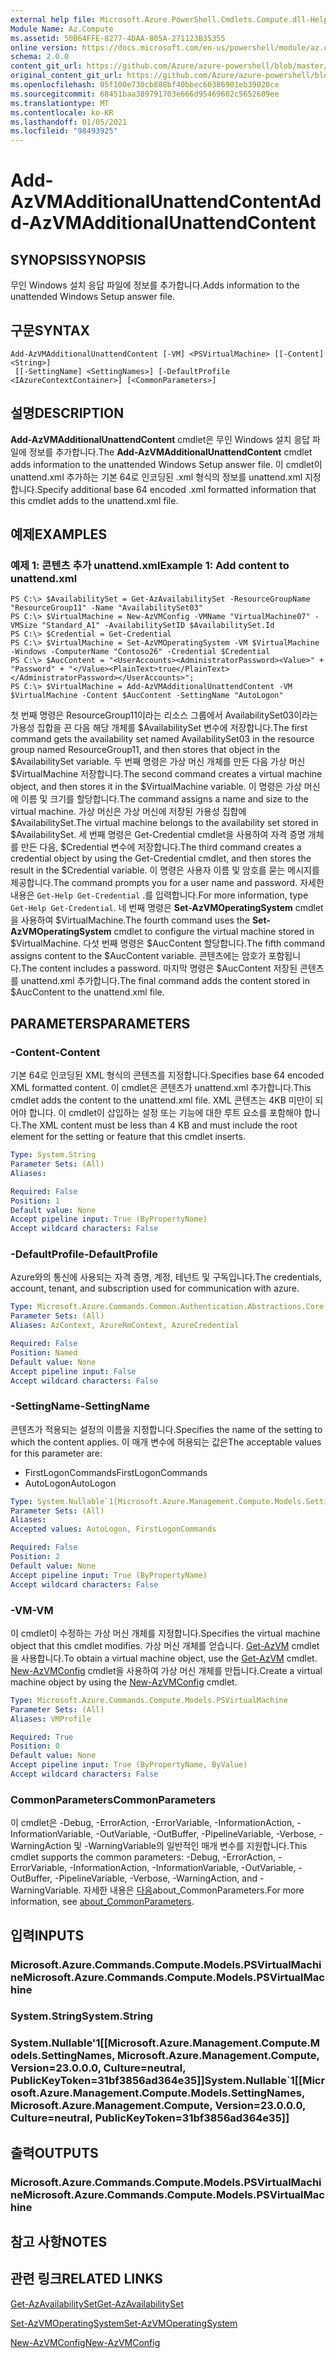 ```yaml
---
external help file: Microsoft.Azure.PowerShell.Cmdlets.Compute.dll-Help.xml
Module Name: Az.Compute
ms.assetid: 50B64FFE-8277-4DAA-805A-271123B35355
online version: https://docs.microsoft.com/en-us/powershell/module/az.compute/add-azvmadditionalunattendcontent
schema: 2.0.0
content_git_url: https://github.com/Azure/azure-powershell/blob/master/src/Compute/Compute/help/Add-AzVMAdditionalUnattendContent.md
original_content_git_url: https://github.com/Azure/azure-powershell/blob/master/src/Compute/Compute/help/Add-AzVMAdditionalUnattendContent.md
ms.openlocfilehash: 05f100e730cb808bf40bbec60386901eb39020ce
ms.sourcegitcommit: 68451baa389791703e666d95469602c5652609ee
ms.translationtype: MT
ms.contentlocale: ko-KR
ms.lasthandoff: 01/05/2021
ms.locfileid: "98493925"
---
```

# <span data-ttu-id="82c6c-101">Add-AzVMAdditionalUnattendContent</span><span class="sxs-lookup"><span data-stu-id="82c6c-101">Add-AzVMAdditionalUnattendContent</span></span>

## <span data-ttu-id="82c6c-102">SYNOPSIS</span><span class="sxs-lookup"><span data-stu-id="82c6c-102">SYNOPSIS</span></span>
<span data-ttu-id="82c6c-103">무인 Windows 설치 응답 파일에 정보를 추가합니다.</span><span class="sxs-lookup"><span data-stu-id="82c6c-103">Adds information to the unattended Windows Setup answer file.</span></span>

## <span data-ttu-id="82c6c-104">구문</span><span class="sxs-lookup"><span data-stu-id="82c6c-104">SYNTAX</span></span>

```
Add-AzVMAdditionalUnattendContent [-VM] <PSVirtualMachine> [[-Content] <String>]
 [[-SettingName] <SettingNames>] [-DefaultProfile <IAzureContextContainer>] [<CommonParameters>]
```

## <span data-ttu-id="82c6c-105">설명</span><span class="sxs-lookup"><span data-stu-id="82c6c-105">DESCRIPTION</span></span>
<span data-ttu-id="82c6c-106">**Add-AzVMAdditionalUnattendContent** cmdlet은 무인 Windows 설치 응답 파일에 정보를 추가합니다.</span><span class="sxs-lookup"><span data-stu-id="82c6c-106">The **Add-AzVMAdditionalUnattendContent** cmdlet adds information to the unattended Windows Setup answer file.</span></span>
<span data-ttu-id="82c6c-107">이 cmdlet이 unattend.xml 추가하는 기본 64로 인코딩된 .xml 형식의 정보를 unattend.xml 지정합니다.</span><span class="sxs-lookup"><span data-stu-id="82c6c-107">Specify additional base 64 encoded .xml formatted information that this cmdlet adds to the unattend.xml file.</span></span>

## <span data-ttu-id="82c6c-108">예제</span><span class="sxs-lookup"><span data-stu-id="82c6c-108">EXAMPLES</span></span>

### <span data-ttu-id="82c6c-109">예제 1: 콘텐츠 추가 unattend.xml</span><span class="sxs-lookup"><span data-stu-id="82c6c-109">Example 1: Add content to unattend.xml</span></span>
```
PS C:\> $AvailabilitySet = Get-AzAvailabilitySet -ResourceGroupName "ResourceGroup11" -Name "AvailabilitySet03"
PS C:\> $VirtualMachine = New-AzVMConfig -VMName "VirtualMachine07" -VMSize "Standard_A1" -AvailabilitySetID $AvailabilitySet.Id 
PS C:\> $Credential = Get-Credential
PS C:\> $VirtualMachine = Set-AzVMOperatingSystem -VM $VirtualMachine  -Windows -ComputerName "Contoso26" -Credential $Credential
PS C:\> $AucContent = "<UserAccounts><AdministratorPassword><Value>" + "Password" + "</Value><PlainText>true</PlainText></AdministratorPassword></UserAccounts>";
PS C:\> $VirtualMachine = Add-AzVMAdditionalUnattendContent -VM $VirtualMachine -Content $AucContent -SettingName "AutoLogon"
```

<span data-ttu-id="82c6c-110">첫 번째 명령은 ResourceGroup11이라는 리소스 그룹에서 AvailabilitySet03이라는 가용성 집합을 끈 다음 해당 개체를 $AvailabilitySet 변수에 저장합니다.</span><span class="sxs-lookup"><span data-stu-id="82c6c-110">The first command gets the availability set named AvailabilitySet03 in the resource group named ResourceGroup11, and then stores that object in the $AvailabilitySet variable.</span></span>
<span data-ttu-id="82c6c-111">두 번째 명령은 가상 머신 개체를 만든 다음 가상 머신 $VirtualMachine 저장합니다.</span><span class="sxs-lookup"><span data-stu-id="82c6c-111">The second command creates a virtual machine object, and then stores it in the $VirtualMachine variable.</span></span>
<span data-ttu-id="82c6c-112">이 명령은 가상 머신에 이름 및 크기를 할당합니다.</span><span class="sxs-lookup"><span data-stu-id="82c6c-112">The command assigns a name and size to the virtual machine.</span></span>
<span data-ttu-id="82c6c-113">가상 머신은 가상 머신에 저장된 가용성 집합에 $AvailabilitySet.</span><span class="sxs-lookup"><span data-stu-id="82c6c-113">The virtual machine belongs to the availability set stored in $AvailabilitySet.</span></span>
<span data-ttu-id="82c6c-114">세 번째 명령은 Get-Credential cmdlet을 사용하여 자격 증명 개체를 만든 다음, $Credential 변수에 저장합니다.</span><span class="sxs-lookup"><span data-stu-id="82c6c-114">The third command creates a credential object by using the Get-Credential cmdlet, and then stores the result in the $Credential variable.</span></span>
<span data-ttu-id="82c6c-115">이 명령은 사용자 이름 및 암호를 묻는 메시지를 제공합니다.</span><span class="sxs-lookup"><span data-stu-id="82c6c-115">The command prompts you for a user name and password.</span></span>
<span data-ttu-id="82c6c-116">자세한 내용은 `Get-Help Get-Credential` .를 입력합니다.</span><span class="sxs-lookup"><span data-stu-id="82c6c-116">For more information, type `Get-Help Get-Credential`.</span></span>
<span data-ttu-id="82c6c-117">네 번째 명령은 **Set-AzVMOperatingSystem** cmdlet을 사용하여 $VirtualMachine.</span><span class="sxs-lookup"><span data-stu-id="82c6c-117">The fourth command uses the **Set-AzVMOperatingSystem** cmdlet to configure the virtual machine stored in $VirtualMachine.</span></span>
<span data-ttu-id="82c6c-118">다섯 번째 명령은 $AucContent 할당합니다.</span><span class="sxs-lookup"><span data-stu-id="82c6c-118">The fifth command assigns content to the $AucContent variable.</span></span>
<span data-ttu-id="82c6c-119">콘텐츠에는 암호가 포함됩니다.</span><span class="sxs-lookup"><span data-stu-id="82c6c-119">The content includes a password.</span></span>
<span data-ttu-id="82c6c-120">마지막 명령은 $AucContent 저장된 콘텐츠를 unattend.xml 추가합니다.</span><span class="sxs-lookup"><span data-stu-id="82c6c-120">The final command adds the content stored in $AucContent to the unattend.xml file.</span></span>

## <span data-ttu-id="82c6c-121">PARAMETERS</span><span class="sxs-lookup"><span data-stu-id="82c6c-121">PARAMETERS</span></span>

### <span data-ttu-id="82c6c-122">-Content</span><span class="sxs-lookup"><span data-stu-id="82c6c-122">-Content</span></span>
<span data-ttu-id="82c6c-123">기본 64로 인코딩된 XML 형식의 콘텐츠를 지정합니다.</span><span class="sxs-lookup"><span data-stu-id="82c6c-123">Specifies base 64 encoded XML formatted content.</span></span>
<span data-ttu-id="82c6c-124">이 cmdlet은 콘텐츠가 unattend.xml 추가합니다.</span><span class="sxs-lookup"><span data-stu-id="82c6c-124">This cmdlet adds the content to the unattend.xml file.</span></span>
<span data-ttu-id="82c6c-125">XML 콘텐츠는 4KB 미만이 되어야 합니다. 이 cmdlet이 삽입하는 설정 또는 기능에 대한 루트 요소를 포함해야 합니다.</span><span class="sxs-lookup"><span data-stu-id="82c6c-125">The XML content must be less than 4 KB and must include the root element for the setting or feature that this cmdlet inserts.</span></span>

```yaml
Type: System.String
Parameter Sets: (All)
Aliases:

Required: False
Position: 1
Default value: None
Accept pipeline input: True (ByPropertyName)
Accept wildcard characters: False
```

### <span data-ttu-id="82c6c-126">-DefaultProfile</span><span class="sxs-lookup"><span data-stu-id="82c6c-126">-DefaultProfile</span></span>
<span data-ttu-id="82c6c-127">Azure와의 통신에 사용되는 자격 증명, 계정, 테넌트 및 구독입니다.</span><span class="sxs-lookup"><span data-stu-id="82c6c-127">The credentials, account, tenant, and subscription used for communication with azure.</span></span>

```yaml
Type: Microsoft.Azure.Commands.Common.Authentication.Abstractions.Core.IAzureContextContainer
Parameter Sets: (All)
Aliases: AzContext, AzureRmContext, AzureCredential

Required: False
Position: Named
Default value: None
Accept pipeline input: False
Accept wildcard characters: False
```

### <span data-ttu-id="82c6c-128">-SettingName</span><span class="sxs-lookup"><span data-stu-id="82c6c-128">-SettingName</span></span>
<span data-ttu-id="82c6c-129">콘텐츠가 적용되는 설정의 이름을 지정합니다.</span><span class="sxs-lookup"><span data-stu-id="82c6c-129">Specifies the name of the setting to which the content applies.</span></span>
<span data-ttu-id="82c6c-130">이 매개 변수에 허용되는 값은</span><span class="sxs-lookup"><span data-stu-id="82c6c-130">The acceptable values for this parameter are:</span></span>
- <span data-ttu-id="82c6c-131">FirstLogonCommands</span><span class="sxs-lookup"><span data-stu-id="82c6c-131">FirstLogonCommands</span></span>
- <span data-ttu-id="82c6c-132">AutoLogon</span><span class="sxs-lookup"><span data-stu-id="82c6c-132">AutoLogon</span></span>

```yaml
Type: System.Nullable`1[Microsoft.Azure.Management.Compute.Models.SettingNames]
Parameter Sets: (All)
Aliases:
Accepted values: AutoLogon, FirstLogonCommands

Required: False
Position: 2
Default value: None
Accept pipeline input: True (ByPropertyName)
Accept wildcard characters: False
```

### <span data-ttu-id="82c6c-133">-VM</span><span class="sxs-lookup"><span data-stu-id="82c6c-133">-VM</span></span>
<span data-ttu-id="82c6c-134">이 cmdlet이 수정하는 가상 머신 개체를 지정합니다.</span><span class="sxs-lookup"><span data-stu-id="82c6c-134">Specifies the virtual machine object that this cmdlet modifies.</span></span>
<span data-ttu-id="82c6c-135">가상 머신 개체를 얻습니다. [Get-AzVM](./Get-AzVM.md) cmdlet을 사용합니다.</span><span class="sxs-lookup"><span data-stu-id="82c6c-135">To obtain a virtual machine object, use the [Get-AzVM](./Get-AzVM.md) cmdlet.</span></span>
<span data-ttu-id="82c6c-136">[New-AzVMConfig](./New-AzVMConfig.md) cmdlet을 사용하여 가상 머신 개체를 만듭니다.</span><span class="sxs-lookup"><span data-stu-id="82c6c-136">Create a virtual machine object by using the [New-AzVMConfig](./New-AzVMConfig.md) cmdlet.</span></span>

```yaml
Type: Microsoft.Azure.Commands.Compute.Models.PSVirtualMachine
Parameter Sets: (All)
Aliases: VMProfile

Required: True
Position: 0
Default value: None
Accept pipeline input: True (ByPropertyName, ByValue)
Accept wildcard characters: False
```

### <span data-ttu-id="82c6c-137">CommonParameters</span><span class="sxs-lookup"><span data-stu-id="82c6c-137">CommonParameters</span></span>
<span data-ttu-id="82c6c-138">이 cmdlet은 -Debug, -ErrorAction, -ErrorVariable, -InformationAction, -InformationVariable, -OutVariable, -OutBuffer, -PipelineVariable, -Verbose, -WarningAction 및 -WarningVariable의 일반적인 매개 변수를 지원합니다.</span><span class="sxs-lookup"><span data-stu-id="82c6c-138">This cmdlet supports the common parameters: -Debug, -ErrorAction, -ErrorVariable, -InformationAction, -InformationVariable, -OutVariable, -OutBuffer, -PipelineVariable, -Verbose, -WarningAction, and -WarningVariable.</span></span> <span data-ttu-id="82c6c-139">자세한 내용은 [다음](http://go.microsoft.com/fwlink/?LinkID=113216)about_CommonParameters.</span><span class="sxs-lookup"><span data-stu-id="82c6c-139">For more information, see [about_CommonParameters](http://go.microsoft.com/fwlink/?LinkID=113216).</span></span>

## <span data-ttu-id="82c6c-140">입력</span><span class="sxs-lookup"><span data-stu-id="82c6c-140">INPUTS</span></span>

### <span data-ttu-id="82c6c-141">Microsoft.Azure.Commands.Compute.Models.PSVirtualMachine</span><span class="sxs-lookup"><span data-stu-id="82c6c-141">Microsoft.Azure.Commands.Compute.Models.PSVirtualMachine</span></span>

### <span data-ttu-id="82c6c-142">System.String</span><span class="sxs-lookup"><span data-stu-id="82c6c-142">System.String</span></span>

### <span data-ttu-id="82c6c-143">System.Nullable'1[[Microsoft.Azure.Management.Compute.Models.SettingNames, Microsoft.Azure.Management.Compute, Version=23.0.0.0, Culture=neutral, PublicKeyToken=31bf3856ad364e35]]</span><span class="sxs-lookup"><span data-stu-id="82c6c-143">System.Nullable\`1[[Microsoft.Azure.Management.Compute.Models.SettingNames, Microsoft.Azure.Management.Compute, Version=23.0.0.0, Culture=neutral, PublicKeyToken=31bf3856ad364e35]]</span></span>

## <span data-ttu-id="82c6c-144">출력</span><span class="sxs-lookup"><span data-stu-id="82c6c-144">OUTPUTS</span></span>

### <span data-ttu-id="82c6c-145">Microsoft.Azure.Commands.Compute.Models.PSVirtualMachine</span><span class="sxs-lookup"><span data-stu-id="82c6c-145">Microsoft.Azure.Commands.Compute.Models.PSVirtualMachine</span></span>

## <span data-ttu-id="82c6c-146">참고 사항</span><span class="sxs-lookup"><span data-stu-id="82c6c-146">NOTES</span></span>

## <span data-ttu-id="82c6c-147">관련 링크</span><span class="sxs-lookup"><span data-stu-id="82c6c-147">RELATED LINKS</span></span>

[<span data-ttu-id="82c6c-148">Get-AzAvailabilitySet</span><span class="sxs-lookup"><span data-stu-id="82c6c-148">Get-AzAvailabilitySet</span></span>](./Get-AzAvailabilitySet.md)

[<span data-ttu-id="82c6c-149">Set-AzVMOperatingSystem</span><span class="sxs-lookup"><span data-stu-id="82c6c-149">Set-AzVMOperatingSystem</span></span>](./Set-AzVMOperatingSystem.md)

[<span data-ttu-id="82c6c-150">New-AzVMConfig</span><span class="sxs-lookup"><span data-stu-id="82c6c-150">New-AzVMConfig</span></span>](./New-AzVMConfig.md)
